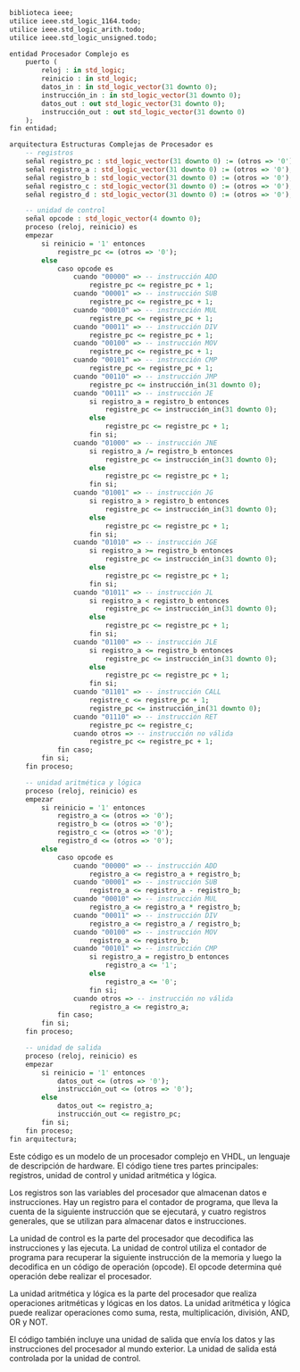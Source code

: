 ```vhdl
biblioteca ieee;
utilice ieee.std_logic_1164.todo;
utilice ieee.std_logic_arith.todo;
utilice ieee.std_logic_unsigned.todo;

entidad Procesador Complejo es
    puerto (
        reloj : in std_logic;
        reinicio : in std_logic;
        datos_in : in std_logic_vector(31 downto 0);
        instrucción_in : in std_logic_vector(31 downto 0);
        datos_out : out std_logic_vector(31 downto 0);
        instrucción_out : out std_logic_vector(31 downto 0)
    );
fin entidad;

arquitectura Estructuras Complejas de Procesador es
    -- registros
    señal registro_pc : std_logic_vector(31 downto 0) := (otros => '0');
    señal registro_a : std_logic_vector(31 downto 0) := (otros => '0');
    señal registro_b : std_logic_vector(31 downto 0) := (otros => '0');
    señal registro_c : std_logic_vector(31 downto 0) := (otros => '0');
    señal registro_d : std_logic_vector(31 downto 0) := (otros => '0');

    -- unidad de control
    señal opcode : std_logic_vector(4 downto 0);
    proceso (reloj, reinicio) es
    empezar
        si reinicio = '1' entonces
            registre_pc <= (otros => '0');
        else
            caso opcode es
                cuando "00000" => -- instrucción ADD
                    registre_pc <= registre_pc + 1;
                cuando "00001" => -- instrucción SUB
                    registre_pc <= registre_pc + 1;
                cuando "00010" => -- instrucción MUL
                    registre_pc <= registre_pc + 1;
                cuando "00011" => -- instrucción DIV
                    registre_pc <= registre_pc + 1;
                cuando "00100" => -- instrucción MOV
                    registre_pc <= registre_pc + 1;
                cuando "00101" => -- instrucción CMP
                    registre_pc <= registre_pc + 1;
                cuando "00110" => -- instrucción JMP
                    registre_pc <= instrucción_in(31 downto 0);
                cuando "00111" => -- instrucción JE
                    si registro_a = registro_b entonces
                        registre_pc <= instrucción_in(31 downto 0);
                    else
                        registre_pc <= registre_pc + 1;
                    fin si;
                cuando "01000" => -- instrucción JNE
                    si registro_a /= registro_b entonces
                        registre_pc <= instrucción_in(31 downto 0);
                    else
                        registre_pc <= registre_pc + 1;
                    fin si;
                cuando "01001" => -- instrucción JG
                    si registro_a > registro_b entonces
                        registre_pc <= instrucción_in(31 downto 0);
                    else
                        registre_pc <= registre_pc + 1;
                    fin si;
                cuando "01010" => -- instrucción JGE
                    si registro_a >= registro_b entonces
                        registre_pc <= instrucción_in(31 downto 0);
                    else
                        registre_pc <= registre_pc + 1;
                    fin si;
                cuando "01011" => -- instrucción JL
                    si registro_a < registro_b entonces
                        registre_pc <= instrucción_in(31 downto 0);
                    else
                        registre_pc <= registre_pc + 1;
                    fin si;
                cuando "01100" => -- instrucción JLE
                    si registro_a <= registro_b entonces
                        registre_pc <= instrucción_in(31 downto 0);
                    else
                        registre_pc <= registre_pc + 1;
                    fin si;
                cuando "01101" => -- instrucción CALL
                    registre_c <= registre_pc + 1;
                    registre_pc <= instrucción_in(31 downto 0);
                cuando "01110" => -- instrucción RET
                    registre_pc <= registre_c;
                cuando otros => -- instrucción no válida
                    registre_pc <= registre_pc + 1;
            fin caso;
        fin si;
    fin proceso;

    -- unidad aritmética y lógica
    proceso (reloj, reinicio) es
    empezar
        si reinicio = '1' entonces
            registro_a <= (otros => '0');
            registro_b <= (otros => '0');
            registro_c <= (otros => '0');
            registro_d <= (otros => '0');
        else
            caso opcode es
                cuando "00000" => -- instrucción ADD
                    registro_a <= registro_a + registro_b;
                cuando "00001" => -- instrucción SUB
                    registro_a <= registro_a - registro_b;
                cuando "00010" => -- instrucción MUL
                    registro_a <= registro_a * registro_b;
                cuando "00011" => -- instrucción DIV
                    registro_a <= registro_a / registro_b;
                cuando "00100" => -- instrucción MOV
                    registro_a <= registro_b;
                cuando "00101" => -- instrucción CMP
                    si registro_a = registro_b entonces
                        registro_a <= '1';
                    else
                        registro_a <= '0';
                    fin si;
                cuando otros => -- instrucción no válida
                    registro_a <= registro_a;
            fin caso;
        fin si;
    fin proceso;

    -- unidad de salida
    proceso (reloj, reinicio) es
    empezar
        si reinicio = '1' entonces
            datos_out <= (otros => '0');
            instrucción_out <= (otros => '0');
        else
            datos_out <= registro_a;
            instrucción_out <= registro_pc;
        fin si;
    fin proceso;
fin arquitectura;
```

Este código es un modelo de un procesador complejo en VHDL, un lenguaje de descripción de hardware. El código tiene tres partes principales: registros, unidad de control y unidad aritmética y lógica.

Los registros son las variables del procesador que almacenan datos e instrucciones. Hay un registro para el contador de programa, que lleva la cuenta de la siguiente instrucción que se ejecutará, y cuatro registros generales, que se utilizan para almacenar datos e instrucciones.

La unidad de control es la parte del procesador que decodifica las instrucciones y las ejecuta. La unidad de control utiliza el contador de programa para recuperar la siguiente instrucción de la memoria y luego la decodifica en un código de operación (opcode). El opcode determina qué operación debe realizar el procesador.

La unidad aritmética y lógica es la parte del procesador que realiza operaciones aritméticas y lógicas en los datos. La unidad aritmética y lógica puede realizar operaciones como suma, resta, multiplicación, división, AND, OR y NOT.

El código también incluye una unidad de salida que envía los datos y las instrucciones del procesador al mundo exterior. La unidad de salida está controlada por la unidad de control.